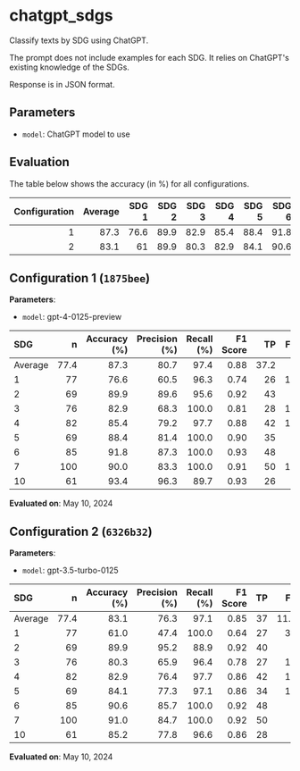 # chatgpt_sdgs

Classify texts by SDG using ChatGPT.

The prompt does not include examples for each SDG. It relies on ChatGPT's
existing knowledge of the SDGs.

Response is in JSON format.

## Parameters



- `model`: ChatGPT model to use


## Evaluation

The table below shows the accuracy (in %) for all configurations.

|   Configuration |   Average |   SDG 1 |   SDG 2 |   SDG 3 |   SDG 4 |   SDG 5 |   SDG 6 |   SDG 7 |   SDG 10 |
|----------------:|----------:|--------:|--------:|--------:|--------:|--------:|--------:|--------:|---------:|
|               1 |      87.3 |    76.6 |    89.9 |    82.9 |    85.4 |    88.4 |    91.8 |      90 |     93.4 |
|               2 |      83.1 |    61   |    89.9 |    80.3 |    82.9 |    84.1 |    90.6 |      91 |     85.2 |


## Configuration 1 (`1875bee`)

**Parameters**:

- `model`: gpt-4-0125-preview


| SDG     |    n |   Accuracy (%) |   Precision (%) |   Recall (%) |   F1 Score |   TP |   FP |   TN |   FN |
|:--------|-----:|---------------:|----------------:|-------------:|-----------:|-----:|-----:|-----:|-----:|
| Average | 77.4 |           87.3 |            80.7 |         97.4 |       0.88 | 37.2 |    9 | 30.2 |  0.9 |
| 1       |   77 |           76.6 |            60.5 |         96.3 |       0.74 |   26 |   17 |   33 |    1 |
| 2       |   69 |           89.9 |            89.6 |         95.6 |       0.92 |   43 |    5 |   19 |    2 |
| 3       |   76 |           82.9 |            68.3 |        100.0 |       0.81 |   28 |   13 |   35 |    0 |
| 4       |   82 |           85.4 |            79.2 |         97.7 |       0.88 |   42 |   11 |   28 |    1 |
| 5       |   69 |           88.4 |            81.4 |        100.0 |       0.90 |   35 |    8 |   26 |    0 |
| 6       |   85 |           91.8 |            87.3 |        100.0 |       0.93 |   48 |    7 |   30 |    0 |
| 7       |  100 |           90.0 |            83.3 |        100.0 |       0.91 |   50 |   10 |   40 |    0 |
| 10      |   61 |           93.4 |            96.3 |         89.7 |       0.93 |   26 |    1 |   31 |    3 |

**Evaluated on**: May 10, 2024


## Configuration 2 (`6326b32`)

**Parameters**:

- `model`: gpt-3.5-turbo-0125


| SDG     |    n |   Accuracy (%) |   Precision (%) |   Recall (%) |   F1 Score |   TP |   FP |   TN |   FN |
|:--------|-----:|---------------:|----------------:|-------------:|-----------:|-----:|-----:|-----:|-----:|
| Average | 77.4 |           83.1 |            76.3 |         97.1 |       0.85 |   37 | 11.8 | 27.5 |  1.1 |
| 1       |   77 |           61.0 |            47.4 |        100.0 |       0.64 |   27 |   30 |   20 |    0 |
| 2       |   69 |           89.9 |            95.2 |         88.9 |       0.92 |   40 |    2 |   22 |    5 |
| 3       |   76 |           80.3 |            65.9 |         96.4 |       0.78 |   27 |   14 |   34 |    1 |
| 4       |   82 |           82.9 |            76.4 |         97.7 |       0.86 |   42 |   13 |   26 |    1 |
| 5       |   69 |           84.1 |            77.3 |         97.1 |       0.86 |   34 |   10 |   24 |    1 |
| 6       |   85 |           90.6 |            85.7 |        100.0 |       0.92 |   48 |    8 |   29 |    0 |
| 7       |  100 |           91.0 |            84.7 |        100.0 |       0.92 |   50 |    9 |   41 |    0 |
| 10      |   61 |           85.2 |            77.8 |         96.6 |       0.86 |   28 |    8 |   24 |    1 |

**Evaluated on**: May 10, 2024

